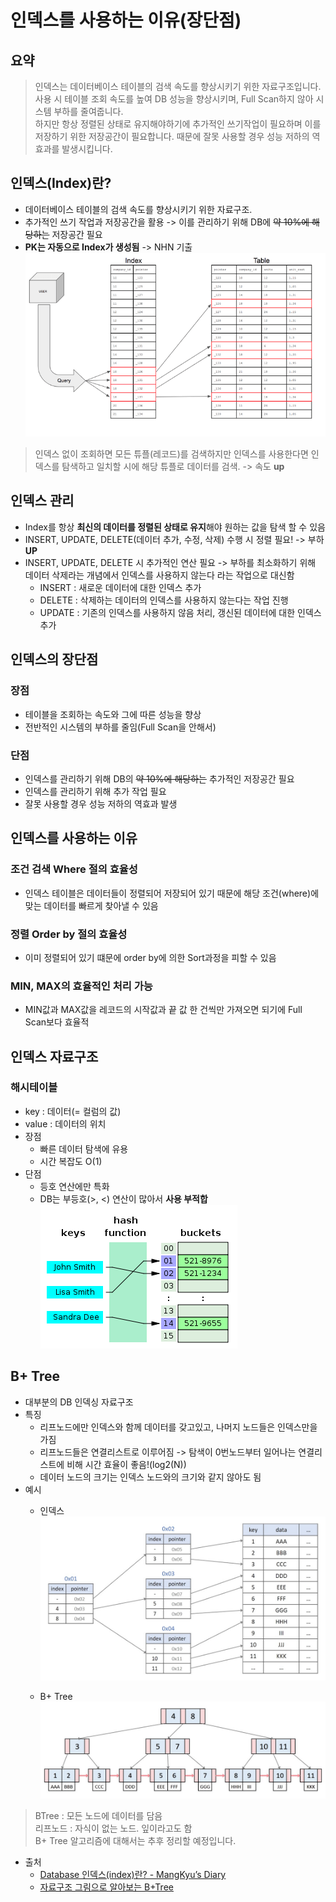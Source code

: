 # 인덱스를 사용하는 이유(장단점)
## 요약
> 인덱스는 데이터베이스 테이블의 검색 속도를 향상시키기 위한 자료구조입니다.  
> 사용 시 테이블 조회 속도를 높여 DB 성능을 향상시키며, Full Scan하지 않아 시스템 부하를 줄여줍니다.  
> 하지만 항상 정렬된 상태로 유지해야하기에 추가적인 쓰기작업이 필요하며 이를 저장하기 위한 저장공간이 필요합니다. 때문에 잘못 사용할 경우 성능 저하의 역효과를 발생시킵니다.  
  
  
## 인덱스(Index)란?
- 데이터베이스 테이블의 검색 속도를 향상시키기 위한 자료구조.
- 추가적인 쓰기 작업과 저장공간을 활용
-> 이를 관리하기 위해 DB에 ~~약 10%에 해당하는~~ 저장공간 필요
- **PK는 자동으로 Index가 생성됨** -> NHN 기출
![인덱스 구조](https://github.com/leeejuhyeong/images/blob/main/no-study-no-future/Database/index_structure.png?raw=true)

> 인덱스 없이 조회하면 모든 튜플(레코드)를 검색하지만 인덱스를 사용한다면 인덱스를 탐색하고 일치할 시에 해당 튜플로 데이터를 검색. -> 속도 **up**  
  
  
## 인덱스 관리
 - Index를 항상 **최신의 데이터를 정렬된 상태로 유지**해야 원하는 값을 탐색 할 수 있음
 - INSERT, UPDATE, DELETE(데이터 추가, 수정, 삭제) 수행 시 정렬 필요! -> 부하**UP**
 - INSERT, UPDATE, DELETE 시 추가적인 연산 필요
 -> 부하를 최소화하기 위해 데이터 삭제라는 개념에서 인덱스를 사용하지 않는다 라는 작업으로 대신함
	 - INSERT : 새로운 데이터에 대한 인덱스 추가
	 - DELETE : 삭제하는 데이터의 인덱스를 사용하지 않는다는 작업 진행
	 - UPDATE : 기존의 인덱스를 사용하지 않음 처리, 갱신된 데이터에 대한 인덱스 추가
  
  
## 인덱스의 장단점
### 장점
- 테이블을 조회하는 속도와 그에 따른 성능을 향상
- 전반적인 시스템의 부하를 줄임(Full Scan을 안해서)

### 단점
- 인덱스를 관리하기 위해 DB의 ~~약 10%에 해당하는~~ 추가적인 저장공간 필요
- 인덱스를 관리하기 위해 추가 작업 필요
- 잘못 사용할 경우 성능 저하의 역효과 발생
  
  
## 인덱스를 사용하는 이유
### 조건 검색 Where 절의 효율성
- 인덱스 테이블은 데이터들이 정렬되어 저장되어 있기 때문에 해당 조건(where)에 맞는 데이터를 빠르게 찾아낼 수 있음

### 정렬 Order by 절의 효율성
- 이미 정렬되어 있기 떄문에 order by에 의한 Sort과정을 피할 수 있음

### MIN, MAX의 효율적인 처리 가능
- MIN값과 MAX값을 레코드의 시작값과 끝 값 한 건씩만 가져오면 되기에 Full Scan보다 효율적
  
  
## 인덱스 자료구조
### 해시테이블
- key : 데이터(= 컬럼의 값)
- value : 데이터의 위치
- 장점 
	- 빠른 데이터 탐색에 유용
	- 시간 복잡도 O(1)
- 단점
	- 등호 연산에만 특화
	- DB는 부등호(>, <) 연산이 많아서 **사용 부적합**
![인덱싱_해쉬](https://github.com/leeejuhyeong/images/blob/main/no-study-no-future/Database/indexing_hash.png?raw=true)
  
## B+ Tree
- 대부분의 DB 인덱싱 자료구조
- 특징
	- 리프노드에만 인덱스와 함께 데이터를 갖고있고, 나머지 노드들은 인덱스만을 가짐
	- 리프노드들은 연결리스트로 이루어짐 -> 탐색이 0번노드부터 일어나는 연결리스트에 비해 시간 효율이 좋음!(log2(N))
	- 데이터 노드의 크기는 인덱스 노드와의 크기와 같지 않아도 됨
- 예시
	- 인덱스
![인덱싱_B+Tree1](https://github.com/leeejuhyeong/images/blob/main/no-study-no-future/Database/indexing_b%2Btree1.jpeg?raw=true)

	- B+ Tree
![인덱싱_B+Tree2](https://github.com/leeejuhyeong/images/blob/main/no-study-no-future/Database/indexing_b%2Btree2.jpeg?raw=true)

> BTree : 모든 노드에 데이터를 담음  
> 리프노드 : 자식이 없는 노드. 잎이라고도 함  
> B+ Tree 알고리즘에 대해서는 추후 정리할 예정입니다.  
  
  
- 출처
	- [Database 인덱스(index)란? - MangKyu’s Diary](https://mangkyu.tistory.com/96)
	- [자료구조 그림으로 알아보는 B+Tree](https://velog.io/@emplam27/%EC%9E%90%EB%A3%8C%EA%B5%AC%EC%A1%B0-%EA%B7%B8%EB%A6%BC%EC%9C%BC%EB%A1%9C-%EC%95%8C%EC%95%84%EB%B3%B4%EB%8A%94-B-Plus-Tree)